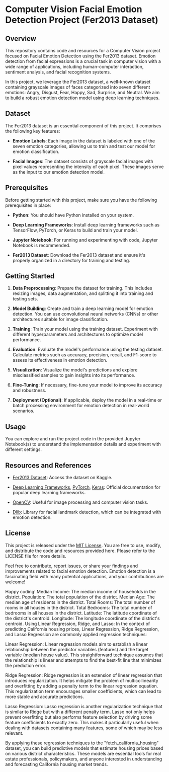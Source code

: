 # Computer Vision Facial Emotion Detection Project (Fer2013 Dataset)

## Overview

This repository contains code and resources for a Computer Vision project focused on Facial Emotion Detection using the Fer2013 dataset. Emotion detection from facial expressions is a crucial task in computer vision with a wide range of applications, including human-computer interaction, sentiment analysis, and facial recognition systems.

In this project, we leverage the Fer2013 dataset, a well-known dataset containing grayscale images of faces categorized into seven different emotions: Angry, Disgust, Fear, Happy, Sad, Surprise, and Neutral. We aim to build a robust emotion detection model using deep learning techniques.

## Dataset

The Fer2013 dataset is an essential component of this project. It comprises the following key features:

- **Emotion Labels**: Each image in the dataset is labeled with one of the seven emotion categories, allowing us to train and test our model for emotion classification.

- **Facial Images**: The dataset consists of grayscale facial images with pixel values representing the intensity of each pixel. These images serve as the input to our emotion detection model.

## Prerequisites

Before getting started with this project, make sure you have the following prerequisites in place:

- **Python**: You should have Python installed on your system.

- **Deep Learning Frameworks**: Install deep learning frameworks such as TensorFlow, PyTorch, or Keras to build and train your model.

- **Jupyter Notebook**: For running and experimenting with code, Jupyter Notebook is recommended.

- **Fer2013 Dataset**: Download the Fer2013 dataset and ensure it's properly organized in a directory for training and testing.

## Getting Started

1. **Data Preprocessing**: Prepare the dataset for training. This includes resizing images, data augmentation, and splitting it into training and testing sets.

2. **Model Building**: Create and train a deep learning model for emotion detection. You can use convolutional neural networks (CNNs) or other architectures suitable for image classification.

3. **Training**: Train your model using the training dataset. Experiment with different hyperparameters and architectures to optimize model performance.

4. **Evaluation**: Evaluate the model's performance using the testing dataset. Calculate metrics such as accuracy, precision, recall, and F1-score to assess its effectiveness in emotion detection.

5. **Visualization**: Visualize the model's predictions and explore misclassified samples to gain insights into its performance.

6. **Fine-Tuning**: If necessary, fine-tune your model to improve its accuracy and robustness.

7. **Deployment (Optional)**: If applicable, deploy the model in a real-time or batch processing environment for emotion detection in real-world scenarios.

## Usage

You can explore and run the project code in the provided Jupyter Notebook(s) to understand the implementation details and experiment with different settings.

## Resources and References

- [Fer2013 Dataset](https://www.kaggle.com/deadskull7/fer2013): Access the dataset on Kaggle.

- [Deep Learning Frameworks](https://www.tensorflow.org/), [PyTorch](https://pytorch.org/), [Keras](https://keras.io/): Official documentation for popular deep learning frameworks.

- [OpenCV](https://opencv.org/): Useful for image processing and computer vision tasks.

- [Dlib](http://dlib.net/): Library for facial landmark detection, which can be integrated with emotion detection.

## License

This project is released under the [MIT License](LICENSE). You are free to use, modify, and distribute the code and resources provided here. Please refer to the LICENSE file for more details.

Feel free to contribute, report issues, or share your findings and improvements related to facial emotion detection. Emotion detection is a fascinating field with many potential applications, and your contributions are welcome!

Happy coding!
Median Income: The median income of households in the district.
Population: The total population of the district.
Median Age: The median age of residents in the district.
Total Rooms: The total number of rooms in all houses in the district.
Total Bedrooms: The total number of bedrooms in all houses in the district.
Latitude: The latitude coordinate of the district's centroid.
Longitude: The longitude coordinate of the district's centroid.
Using Linear Regression, Ridge, and Lasso:
In the context of predicting California housing prices, Linear Regression, Ridge Regression, and Lasso Regression are commonly applied regression techniques:

Linear Regression: Linear regression models aim to establish a linear relationship between the predictor variables (features) and the target variable (median house value). This straightforward technique assumes that the relationship is linear and attempts to find the best-fit line that minimizes the prediction error.

Ridge Regression: Ridge regression is an extension of linear regression that introduces regularization. It helps mitigate the problem of multicollinearity and overfitting by adding a penalty term to the linear regression equation. This regularization term encourages smaller coefficients, which can lead to more stable and accurate predictions.

Lasso Regression: Lasso regression is another regularization technique that is similar to Ridge but with a different penalty term. Lasso not only helps prevent overfitting but also performs feature selection by driving some feature coefficients to exactly zero. This makes it particularly useful when dealing with datasets containing many features, some of which may be less relevant.

By applying these regression techniques to the "fetch_california_housing" dataset, you can build predictive models that estimate housing prices based on various district characteristics. These models are essential tools for real estate professionals, policymakers, and anyone interested in understanding and forecasting California housing market trends.

